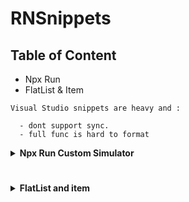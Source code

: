 # RNSnippets

## Table of Content

- Npx Run
- FlatList & Item

```
Visual Studio snippets are heavy and :

  - dont support sync.
  - full func is hard to format
```

<details>
  <summary><b>Npx Run Custom Simulator</b></summary>

#### React Native 0.60 and above

`npx react-native run-ios --simulator="iPhone 11"`

`npx react-native run-ios --device`

</details>

#





<details>
  <summary><b>FlatList and item</b></summary>

#### React Native 0.60 and above

```js
renderTableCell = e => {
  const { item, index } = e;
  return (
    <TouchableOpacity
      onPress={() => console.log("select/unselect")}
      style={styles.tableCell}
    >
      <Text style={{ textAlign: "left" }}>{item}</Text>
      <Image
        source={images.check}
        style={{
          width: 50,
          height: 30
        }}
      />
    </TouchableOpacity>
  );
};
```

```js
renderTableList() {
    let tableData = [
    'Blank',
    'Alert Notification',
    'Blood Pressure',
    'Cycling Power',
    'Cycling Speed and Cadence',
    'Find Me',
    'Glucose',
    'HID OVER GATT',
    'Health Thermometer',
    'Heart Rate',
    'Location and Navigation',
    'Phone Alert Status',
    'Polar HR Sensor',
    'Proximity',
    'Running Speed and Cadence',
    'Scan Parameters',
    'Temperature Alarm Service',
    'Time',
    ];
return (
    <FlatList
        style={{backgroundColor: 'red', flex: 1}}
        horizontal={false}
        data={tableData}
        keyExtractor={(item, index) => item + index.toString()}
        renderItem={this.renderTableCell}
    />
    );
};

```

</details>
